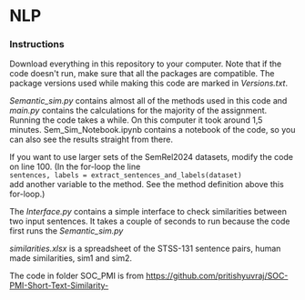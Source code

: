 # NLP

### Instructions

Download everything in this repository to your computer. Note that if the code doesn't run, make sure that all the packages are compatible. The package versions used while making this code are marked in *Versions.txt*.

*Semantic_sim.py* contains almost all of the methods used in this code and *main.py* contains the calculations for the majority of the assignment. Running the code takes a while. On this computer it took around 1,5 minutes. Sem_Sim_Notebook.ipynb contains a notebook of the code, so you can also see the results straight from there. 

If you want to use larger sets of the SemRel2024 datasets, modify the code on line 100. (In the for-loop the line\
`sentences, labels = extract_sentences_and_labels(dataset)`\
add another variable to the method. See the method definition above this for-loop.)

The *Interface.py* contains a simple interface to check similarities between two input sentences. It takes a couple of seconds to run because the code first runs the *Semantic_sim.py*

*similarities.xlsx* is a spreadsheet of the STSS-131 sentence pairs, human made similarities, sim1 and sim2.

The code in folder SOC_PMI is from https://github.com/pritishyuvraj/SOC-PMI-Short-Text-Similarity-
